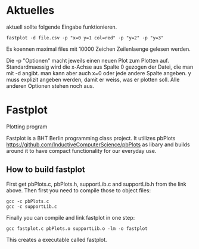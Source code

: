 # Aktuelles
aktuell sollte folgende Eingabe funktionieren.
```
fastplot -d file.csv -p "x=0 y=1 col=red" -p "y=2" -p "y=3"
```
Es koennen maximal files mit 10000 Zeichen Zeilenlaenge gelesen werden.

Die -p "Optionen" macht jeweils einen neuen Plot zum Plotten auf.
Standardmaessig wird die x-Achse aus Spalte 0 gezogen der Datei, die man
mit -d angibt. man kann aber auch x=0 oder jede andere Spalte angeben.
y muss explizit angeben werden, damit er weiss, was er plotten soll.
Alle anderen Optionen stehen noch aus.

# Fastplot
Plotting program

Fastplot is a BHT Berlin programming class project.
It utilizes pbPlots https://github.com/InductiveComputerScience/pbPlots as libary
and builds around it to have compact functionality for our everyday use.


## How to build fastplot
First get pbPlots.c, pbPlots.h, supportLib.c and supportLib.h from the link above.
Then first you need to compile those to object files:
```
gcc -c pbPlots.c
gcc -c supportLib.c
```
Finally you can compile and link fastplot in one step:

```gcc fastplot.c pbPlots.o supportLib.o -lm -o fastplot```

This creates a executable called fastplot.

